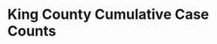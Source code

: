 # King County Cumulative Case Counts

<div class="flourish-embed flourish-chart" data-src="visualisation/12593969"><script src="https://public.flourish.studio/resources/embed.js"></script></div>
